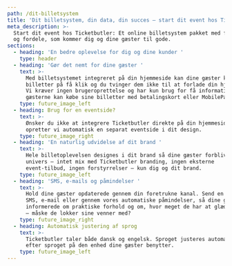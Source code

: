 ```yaml
---
path: /dit-billetsystem
title: 'Dit billetsystem, din data, din succes – start dit event hos Ticketbutler'
meta_description: >-
  Start dit event hos Ticketbutler: Et online billetsystem pakket med features
  og fordele, som kommer dig og dine gæster til gode.
sections:
  - heading: 'En bedre oplevelse for dig og dine kunder '
    type: header
  - heading: 'Gør det nemt for dine gæster '
    text: >-
      Med billetsystemet integreret på din hjemmeside kan dine gæster købe sine
      billetter på få klik og du tvinger dem ikke til at forlade din hjemmeside.
      Vi kræver ingen brugeroprettelse og har kun brug for få informationer før
      gæsterne kan købe sine billetter med betalingskort eller MobilePay. 
    type: future_image_left
  - heading: Brug for en eventside?
    text: >-
      Ønsker du ikke at integrere Ticketbutler direkte på din hjemmeside,
      opretter vi automatisk en separat eventside i dit design.
    type: future_image_right
  - heading: 'En naturlig udvidelse af dit brand '
    text: >-
      Hele billetoplevelsen designes i dit brand så dine gæster forbliver i dit
      univers – intet mix med Ticketbutler branding, ingen eksterne
      event-tilbud, ingen forstyrrelser – kun dig og dit brand. 
    type: future_image_left
  - heading: 'SMS, e-mails og påmindelser '
    text: >-
      Hold dine gæster opdaterede gennem din foretrukne kanal. Send en besked på
      SMS, e-mail eller gennem vores automatiske påmindelser, så dine gæster er
      informerede om praktiske forhold og om, hvor meget de har at glæde sig til
      – måske de lokker sine venner med?
    type: future_image_right
  - heading: Automatisk justering af sprog
    text: >-
      Ticketbutler taler både dansk og engelsk. Sproget justeres automatisk alt
      efter sproget på den enhed dine gæster benytter. 
    type: future_image_left
---
```


